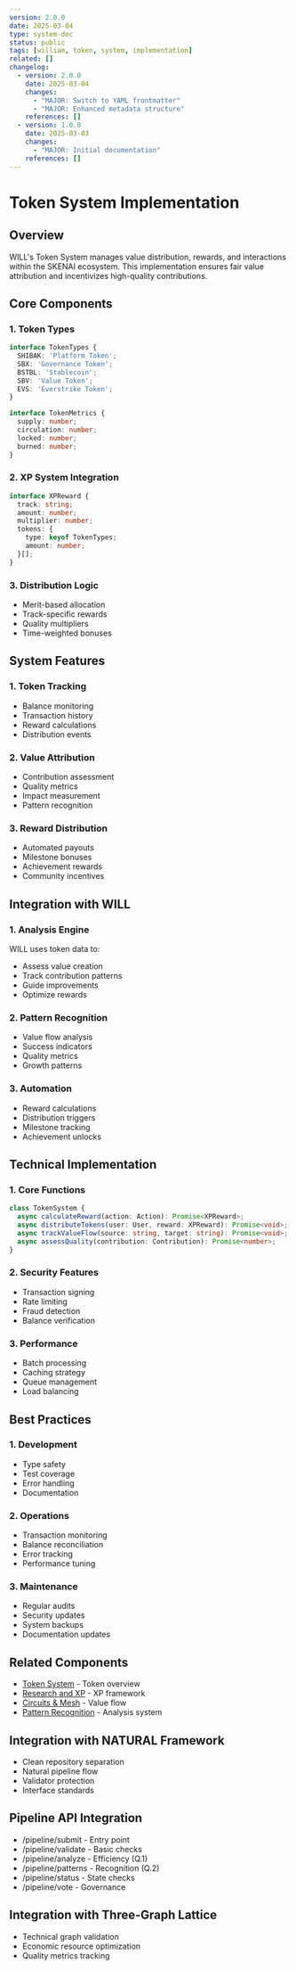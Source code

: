 ```yaml
---
version: 2.0.0
date: 2025-03-04
type: system-doc
status: public
tags: [william, token, system, implementation]
related: []
changelog:
  - version: 2.0.0
    date: 2025-03-04
    changes:
      - "MAJOR: Switch to YAML frontmatter"
      - "MAJOR: Enhanced metadata structure"
    references: []
  - version: 1.0.0
    date: 2025-03-03
    changes:
      - "MAJOR: Initial documentation"
    references: []
---
```

# Token System Implementation

## Overview
WILL's Token System manages value distribution, rewards, and interactions within the SKENAI ecosystem. This implementation ensures fair value attribution and incentivizes high-quality contributions.

## Core Components

### 1. Token Types
```typescript
interface TokenTypes {
  SHIBAK: 'Platform Token';
  SBX: 'Governance Token';
  BSTBL: 'Stablecoin';
  SBV: 'Value Token';
  EVS: 'Everstrike Token';
}

interface TokenMetrics {
  supply: number;
  circulation: number;
  locked: number;
  burned: number;
}
```

### 2. XP System Integration
```typescript
interface XPReward {
  track: string;
  amount: number;
  multiplier: number;
  tokens: {
    type: keyof TokenTypes;
    amount: number;
  }[];
}
```

### 3. Distribution Logic
- Merit-based allocation
- Track-specific rewards
- Quality multipliers
- Time-weighted bonuses

## System Features

### 1. Token Tracking
- Balance monitoring
- Transaction history
- Reward calculations
- Distribution events

### 2. Value Attribution
- Contribution assessment
- Quality metrics
- Impact measurement
- Pattern recognition

### 3. Reward Distribution
- Automated payouts
- Milestone bonuses
- Achievement rewards
- Community incentives

## Integration with WILL

### 1. Analysis Engine
WILL uses token data to:
- Assess value creation
- Track contribution patterns
- Guide improvements
- Optimize rewards

### 2. Pattern Recognition
- Value flow analysis
- Success indicators
- Quality metrics
- Growth patterns

### 3. Automation
- Reward calculations
- Distribution triggers
- Milestone tracking
- Achievement unlocks

## Technical Implementation

### 1. Core Functions
```typescript
class TokenSystem {
  async calculateReward(action: Action): Promise<XPReward>;
  async distributeTokens(user: User, reward: XPReward): Promise<void>;
  async trackValueFlow(source: string, target: string): Promise<void>;
  async assessQuality(contribution: Contribution): Promise<number>;
}
```

### 2. Security Features
- Transaction signing
- Rate limiting
- Fraud detection
- Balance verification

### 3. Performance
- Batch processing
- Caching strategy
- Queue management
- Load balancing

## Best Practices

### 1. Development
- Type safety
- Test coverage
- Error handling
- Documentation

### 2. Operations
- Transaction monitoring
- Balance reconciliation
- Error tracking
- Performance tuning

### 3. Maintenance
- Regular audits
- Security updates
- System backups
- Documentation updates

## Related Components
- [Token System](Token-System) - Token overview
- [Research and XP](Research-and-XP) - XP framework
- [Circuits & Mesh](Circuits-Mesh) - Value flow
- [Pattern Recognition](Pattern-Recognition) - Analysis system


## Integration with NATURAL Framework
- Clean repository separation
- Natural pipeline flow
- Validator protection
- Interface standards

## Pipeline API Integration
- /pipeline/submit - Entry point
- /pipeline/validate - Basic checks
- /pipeline/analyze - Efficiency (Q.1)
- /pipeline/patterns - Recognition (Q.2)
- /pipeline/status - State checks
- /pipeline/vote - Governance

## Integration with Three-Graph Lattice
- Technical graph validation
- Economic resource optimization
- Quality metrics tracking